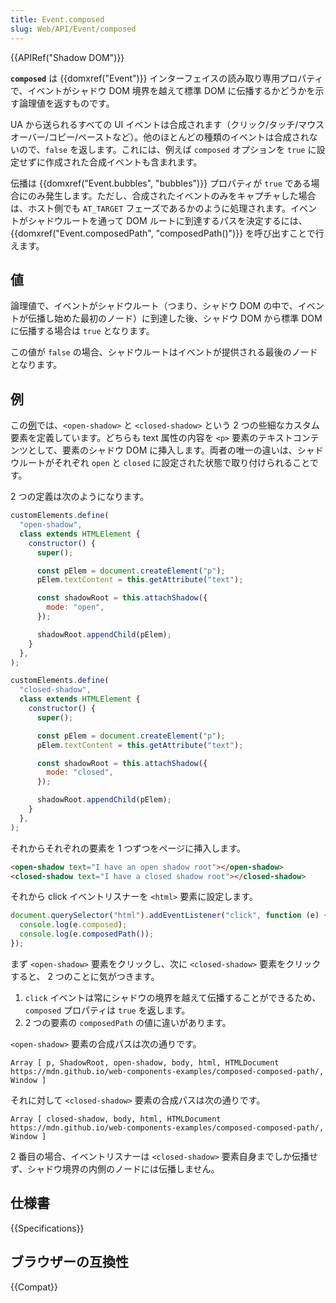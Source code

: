 ```yaml
---
title: Event.composed
slug: Web/API/Event/composed
---
```


{{APIRef("Shadow DOM")}}

**`composed`** は {{domxref("Event")}} インターフェイスの読み取り専用プロパティで、イベントがシャドウ DOM 境界を越えて標準 DOM に伝播するかどうかを示す論理値を返すものです。

UA から送られるすべての UI イベントは合成されます（クリック/タッチ/マウスオーバー/コピー/ペーストなど）。他のほとんどの種類のイベントは合成されないので、`false` を返します。これには、例えば `composed` オプションを `true` に設定せずに作成された合成イベントも含まれます。

伝播は {{domxref("Event.bubbles", "bubbles")}} プロパティが `true` である場合にのみ発生します。ただし、合成されたイベントのみをキャプチャした場合は、ホスト側でも `AT_TARGET` フェーズであるかのように処理されます。イベントがシャドウルートを通って DOM ルートに到達するパスを決定するには、 {{domxref("Event.composedPath", "composedPath()")}} を呼び出すことで行えます。

## 値

論理値で、イベントがシャドウルート（つまり、シャドウ DOM の中で、イベントが伝播し始めた最初のノード）に到達した後、シャドウ DOM から標準 DOM に伝播する場合は `true` となります。

この値が `false` の場合、シャドウルートはイベントが提供される最後のノードとなります。

## 例

この[例](https://mdn.github.io/web-components-examples/composed-composed-path/)では、`<open-shadow>` と `<closed-shadow>` という 2 つの些細なカスタム要素を定義しています。どちらも text 属性の内容を `<p>` 要素のテキストコンテンツとして、要素のシャドウ DOM に挿入します。両者の唯一の違いは、シャドウルートがそれぞれ `open` と `closed` に設定された状態で取り付けられることです。

2 つの定義は次のようになります。

```js
customElements.define(
  "open-shadow",
  class extends HTMLElement {
    constructor() {
      super();

      const pElem = document.createElement("p");
      pElem.textContent = this.getAttribute("text");

      const shadowRoot = this.attachShadow({
        mode: "open",
      });

      shadowRoot.appendChild(pElem);
    }
  },
);

customElements.define(
  "closed-shadow",
  class extends HTMLElement {
    constructor() {
      super();

      const pElem = document.createElement("p");
      pElem.textContent = this.getAttribute("text");

      const shadowRoot = this.attachShadow({
        mode: "closed",
      });

      shadowRoot.appendChild(pElem);
    }
  },
);
```

それからそれぞれの要素を 1 つずつをページに挿入します。

```html
<open-shadow text="I have an open shadow root"></open-shadow>
<closed-shadow text="I have a closed shadow root"></closed-shadow>
```

それから click イベントリスナーを `<html>` 要素に設定します。

```js
document.querySelector("html").addEventListener("click", function (e) {
  console.log(e.composed);
  console.log(e.composedPath());
});
```

まず `<open-shadow>` 要素をクリックし、次に `<closed-shadow>` 要素をクリックすると、 2 つのことに気がつきます。

1. `click` イベントは常にシャドウの境界を越えて伝播することができるため、 `composed` プロパティは `true` を返します。
2. 2 つの要素の `composedPath` の値に違いがあります。

`<open-shadow>` 要素の合成パスは次の通りです。

```plain
Array [ p, ShadowRoot, open-shadow, body, html, HTMLDocument https://mdn.github.io/web-components-examples/composed-composed-path/, Window ]
```

それに対して `<closed-shadow>` 要素の合成パスは次の通りです。

```plain
Array [ closed-shadow, body, html, HTMLDocument https://mdn.github.io/web-components-examples/composed-composed-path/, Window ]
```

2 番目の場合、イベントリスナーは `<closed-shadow>` 要素自身までしか伝播せず、シャドウ境界の内側のノードには伝播しません。

## 仕様書

{{Specifications}}

## ブラウザーの互換性

{{Compat}}
